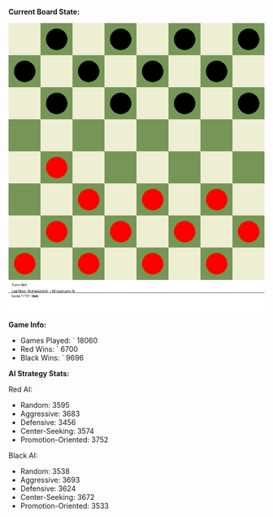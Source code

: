 
**Current Board State:**  
<!-- START_GIF -->
![Checkers Game](./checkers_game.gif)
<!-- END_GIF -->

**Game Info:**  
- Games Played: `<!-- GAMES_PLAYED --> 18060
- Red Wins: `<!-- RED_WINS --> 6700
- Black Wins: `<!-- BLACK_WINS --> 9696

<!-- AI_STATS -->
**AI Strategy Stats:**

Red AI:
- Random: 3595
- Aggressive: 3683
- Defensive: 3456
- Center-Seeking: 3574
- Promotion-Oriented: 3752

Black AI:
- Random: 3538
- Aggressive: 3693
- Defensive: 3624
- Center-Seeking: 3672
- Promotion-Oriented: 3533
